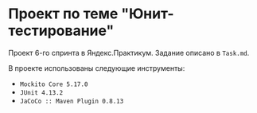 # Проект по теме "Юнит-тестирование"
Проект 6-го спринта в Яндекс.Практикум. Задание описано в `Task.md`.

В проекте использованы следующие инструменты:
* `Mockito Core 5.17.0`
* `JUnit 4.13.2`
* `JaCoCo :: Maven Plugin 0.8.13`



